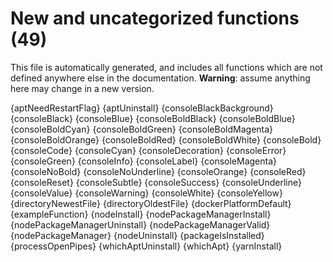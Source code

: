 # New and uncategorized functions (49)

This file is automatically generated, and includes all functions which are not defined anywhere else in the documentation. **Warning**: assume anything here may change in a new version.

{aptNeedRestartFlag}
{aptUninstall}
{consoleBlackBackground}
{consoleBlack}
{consoleBlue}
{consoleBoldBlack}
{consoleBoldBlue}
{consoleBoldCyan}
{consoleBoldGreen}
{consoleBoldMagenta}
{consoleBoldOrange}
{consoleBoldRed}
{consoleBoldWhite}
{consoleBold}
{consoleCode}
{consoleCyan}
{consoleDecoration}
{consoleError}
{consoleGreen}
{consoleInfo}
{consoleLabel}
{consoleMagenta}
{consoleNoBold}
{consoleNoUnderline}
{consoleOrange}
{consoleRed}
{consoleReset}
{consoleSubtle}
{consoleSuccess}
{consoleUnderline}
{consoleValue}
{consoleWarning}
{consoleWhite}
{consoleYellow}
{directoryNewestFile}
{directoryOldestFile}
{dockerPlatformDefault}
{exampleFunction}
{nodeInstall}
{nodePackageManagerInstall}
{nodePackageManagerUninstall}
{nodePackageManagerValid}
{nodePackageManager}
{nodeUninstall}
{packageIsInstalled}
{processOpenPipes}
{whichAptUninstall}
{whichApt}
{yarnInstall}
